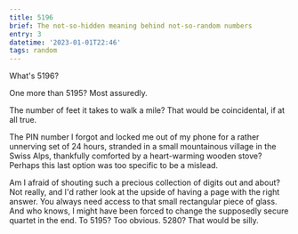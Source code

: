 ```yaml
---
title: 5196
brief: The not-so-hidden meaning behind not-so-random numbers
entry: 3
datetime: '2023-01-01T22:46'
tags: random
---
```


What's 5196?

One more than 5195? Most assuredly.

The number of feet it takes to walk a mile? That would be coincidental, if at all true.

The PIN number I forgot and locked me out of my phone for a rather unnerving set of 24 hours, stranded in a small mountainous village in the Swiss Alps, thankfully comforted by a heart-warming wooden stove? Perhaps this last option was too specific to be a mislead.

Am I afraid of shouting such a precious collection of digits out and about? Not really, and I'd rather look at the upside of having a page with the right answer. You always need access to that small rectangular piece of glass. And who knows, I might have been forced to change the supposedly secure quartet in the end. To 5195? Too obvious. 5280? That would be silly.
